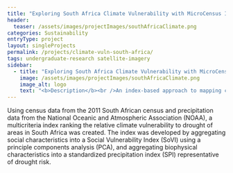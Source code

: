```yaml
---
title: "Exploring South Africa Climate Vulnerability with MicroCensus Information"
header:
  teaser: /assets/images/projectImages/southAfricaClimate.png
categories: Sustainability
entryType: project
layout: singleProjects
permalink: /projects/climate-vuln-south-africa/
tags: undergraduate-research satellite-imagery
sidebar:
  - title: "Exploring South Africa Climate Vulnerability with MicroCensus Information"
    image: /assets/images/projectImages/southAfricaClimate.png
    image_alt: logo
    text: "<b>Description</b><br />An index-based approach to mapping climate vulnerability in South Africa.<br /><b>Timeline:</b><br />Summer 2019 to Spring 2020<br /><b>People:</b><br />"
---
```

Using census data from the 2011 South African census and precipitation data from the National Oceanic and Atmospheric Association (NOAA), a multicriteria index ranking the relative climate vulnerability to drought of areas in South Africa was created. The index was developed by aggregating social characteristics into a Social Vulnerability Index (SoVI) using a principle components analysis (PCA), and aggregating biophysical characteristics into a standardized precipitation index (SPI) representative of drought risk. 
